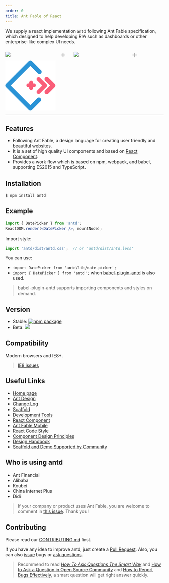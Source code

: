 ```yaml
---
order: 0
title: Ant Fable of React
---
```


We supply a react implementation `antd` following Ant Fable specification, which designed to help developing RIA such as dashboards or other enterprise-like complex UI needs.

<div class="pic-plus">
  <img width="150" src="https://t.alipayobjects.com/images/rmsweb/T11aVgXc4eXXXXXXXX.svg">
  <span>+</span>
  <img width="160" src="https://t.alipayobjects.com/images/rmsweb/T16xRhXkxbXXXXXXXX.svg">
  <span>+</span>
  <img width="160" src="/images/icon.svg">
</div>

<style>
.pic-plus > * {
  display: inline-block!important;
  vertical-align: middle;
}
.pic-plus span {
  font-size: 30px;
  color: #aaa;
  margin: 0 20px;
}
</style>

---

## Features

- Following Ant Fable, a design language for creating user friendly and beautiful websites.
- It is a set of high quality UI components and based on [React Component](http://react-component.github.io/badgeboard/).
- Provides a work flow which is based on npm, webpack, and babel, supporting ES2015 and TypeScript.

## Installation

```bash
$ npm install antd
```

## Example

```jsx
import { DatePicker } from 'antd';
ReactDOM.render(<DatePicker />, mountNode);
```

Import style:

```jsx
import 'antd/dist/antd.css';  // or 'antd/dist/antd.less'
```

You can use:

- `import DatePicker from 'antd/lib/date-picker';`
- `import { DatePicker } from 'antd';` when [babel-plugin-antd](https://github.com/ant-design/babel-plugin-antd) is also used.

> babel-plugin-antd supports importing components and styles on demand.

## Version

- Stable: [![npm package](http://img.shields.io/npm/v/antd.svg?style=flat-square)](https://www.npmjs.org/package/antd)
- Beta: [![](https://cnpmjs.org/badge/v/antd.svg?&tag=beta&subject=npm)](https://www.npmjs.org/package/antd)

## Compatibility

Modern browsers and IE8+.

> [IE8 issues](https://github.com/xcatliu/react-ie8)

## Useful Links

- [Home page](http://diy-design.me/n.html?%2F&port=8001)
- [Ant Design](http://ant.design)
- [Change Log](/changelog)
- [Scaffold](https://github.com/antFB/antFB-init/)
- [Development Tools](http://ant-tool.github.io/)
- [React Component](http://react-component.github.io/)
- [Ant Fable Mobile](http://mobile.ant.design)
- [React Code Style](https://github.com/react-component/react-component.github.io/blob/master/docs/zh-cn/component-code-style.md)
- [Component Design Principles](https://github.com/react-component/react-component.github.io/blob/master/docs/zh-cn/component-design.md)
- [Design Handbook](https://os.alipayobjects.com/rmsportal/HTXUgPGkyyxEivE.png)
- [Scaffold and Demo Supported by Community](https://github.com/antFB/antFB/issues/129)

## Who is using antd

- Ant Financial
- Alibaba
- Koubei
- China Internet Plus
- Didi

> If your company or product uses Ant Fable, you are welcome to comment in [this issue]((https://github.com/antFB/antFB/issues/477)). Thank you!

## Contributing

Please read our [CONTRIBUTING.md](https://github.com/antFB/antFB/blob/master/.github/CONTRIBUTING.md) first.

If you have any idea to improve antd, just create a [Pull Request](https://github.com/antFB/antFB/pulls). Also, you can also [issue](https://github.com/antFB/antFB/issues/new) bugs or [ask questions](https://github.com/antFB/antFB/issues).

> Recommend to read [*How To Ask Questions The Smart Way*](http://www.catb.org/~esr/faqs/smart-questions.html) and [How to Ask a Question in Open Source Community](https://github.com/seajs/seajs/issues/545) and [How to Report Bugs Effectively](http://www.chiark.greenend.org.uk/~sgtatham/bugs.html), a smart question will get right answer quickly.
